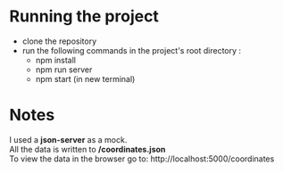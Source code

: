 # Running the project
- clone the repository
- run the following commands in the project's root directory :
  - npm install
  - npm run server
  - npm start (in new terminal)

# Notes
I used a **json-server** as a mock.
<br />All the data is written to **/coordinates.json**
<br />To view the data in the browser go to: http://localhost:5000/coordinates
